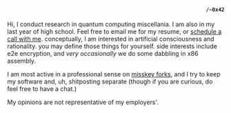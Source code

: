 <h4 align="right"><code>/~0x42</code></h3>

Hi, I conduct research in quantum computing miscellania. I am also in my last year of high school. Feel free to email me for my resume, or [schedule a call with me](https://cal.com/fractalmachina/professional). conceptually, I am interested in artificial consciousness and rationality. you may define those things for yourself. side interests include e2e encryption, and *very occasionally* we do some dabbling in x86 assembly.

I am most active in a professional sense on [misskey forks](https://bytes.programming.dev/@0x42), and I try to keep my software and, uh, shitposting separate (though if you are curious, do feel free to have a chat.)

My opinions are not representative of my employers'.
